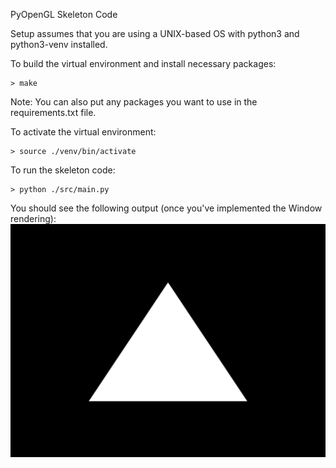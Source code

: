 PyOpenGL Skeleton Code

Setup assumes that you are using a UNIX-based OS with python3 and python3-venv installed.

To build the virtual environment and install necessary packages:

```
> make
```

Note: You can also put any packages you want to use in the requirements.txt file.

To activate the virtual environment:

```
> source ./venv/bin/activate
```

To run the skeleton code:

```
> python ./src/main.py
```

You should see the following output (once you've implemented the Window rendering):
![example output for PyOpenGL skeleton code](./resources/example_output.png)